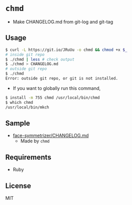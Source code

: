 # `chmd`

- Make CHANGELOG.md from git-log and git-tag


## Usage

```bash
$ curl -L https://git.io/JRuUu -o chmd && chmod +x $_
# inside git repo
$ ./chmd | less # check output
$ ./chmd > CHANGELOG.md
# outside git repo
$ ./chmd
Error: outside git repo, or git is not installed.
```

- If you want to globally run this command,

```bash
$ install -m 755 chmd /usr/local/bin/chmd
$ which chmd
/usr/local/bin/mkch
```

## Sample

- [face-symmetrizer/CHANGELOG.md](https://github.com/eggplants/face-symmetrizer/blob/master/CHANGELOG.md)
  - Made by `chmd`

## Requirements

- Ruby

## License

MIT

